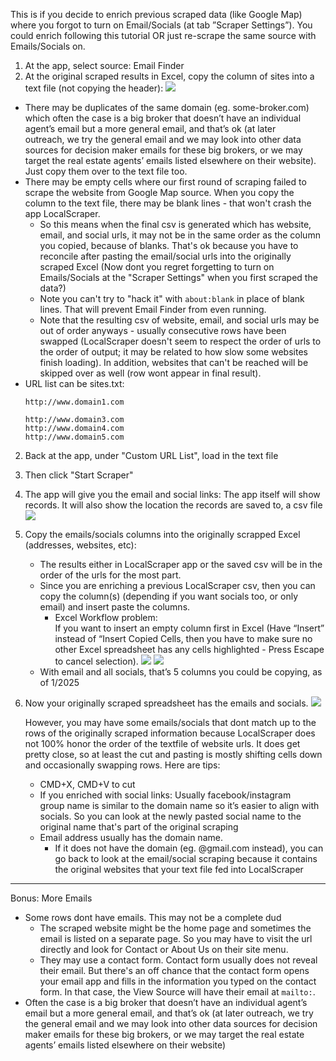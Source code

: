 This is if you decide to enrich previous scraped data (like Google Map) where you forgot to turn on Email/Socials (at tab ”Scraper Settings”). You could enrich following this tutorial OR just re-scrape the same source with Emails/Socials on.


1. At the app, select source: Email Finder
2. At the original scraped results in Excel, copy the column of sites into a text file (not copying the header):
   ![](https://i.imgur.com/Lu2K9QS.png)


- There may be duplicates of the same domain (eg. some-broker.com) which often the case is a big broker that doesn’t have an individual agent’s email but a more general email, and that’s ok (at later outreach, we try the general email and we may look into other data sources for decision maker emails for these big brokers, or we may target the real estate agents’ emails listed elsewhere on their website). Just copy them over to the text file too.
- There may be empty cells where our first round of scraping failed to scrape the website from Google Map source. When you copy the column to the text file, there may be blank lines - that won't crash the app LocalScraper.
	- So this means when the final csv is generated which has website, email, and social urls, it may not be in the same order as the column you copied, because of blanks. That's ok because you have to reconcile after pasting the email/social urls into the originally scraped Excel (Now dont you regret forgetting to turn on Emails/Socials at the "Scraper Settings" when you first scraped the data?)
	- Note you can't try to "hack it" with `about:blank` in place of blank lines. That will prevent Email Finder from even running.
	- Note that the resulting csv of website, email, and social urls may be out of order anyways - usually consecutive rows have been swapped (LocalScraper doesn't seem to respect the order of urls to the order of output; it may be related to how slow some websites finish loading). In addition, websites that can't be reached will be skipped over as well (row wont appear in final result).
- URL list can be sites.txt:
	```
	http://www.domain1.com  
	  
	http://www.domain3.com  
	http://www.domain4.com  
	http://www.domain5.com
	```
2. Back at the app, under "Custom URL List", load in the text file
3. Then click "Start Scraper"
4. The app will give you the email and social links: The app itself will show records. It will also show the location the records are saved to, a csv file
   ![](https://i.imgur.com/LA6FQtb.png)

5. Copy the emails/socials columns into the originally scrapped Excel (addresses, websites, etc):

	- The results either in LocalScraper app or the saved csv will be in the order of the urls for the most part.
	- Since you are enriching a previous LocalScraper csv, then you can copy the column(s) (depending if you want socials too, or only email) and insert paste the columns. 
		- Excel Workflow problem:  
		    If you want to insert an empty column first in Excel (Have “Insert” instead of “Insert Copied Cells, then you have to make sure no other Excel spreadsheet has any cells highlighted - Press Escape to cancel selection).
		    ![](https://i.imgur.com/ZR5s7JX.png)
		    ![](https://i.imgur.com/sHtWd9t.png)
	- With email and all socials, that’s 5 columns you could be copying, as of 1/2025
6. Now your originally scraped spreadsheet has the emails and socials. 
   ![](https://i.imgur.com/TeJK0KJ.png)

   
   However, you may have some emails/socials that dont match up to the rows of the originally scraped information because LocalScraper does not 100% honor the order of the textfile of website urls. It does get pretty close, so at least the cut and pasting is mostly shifting cells down and occasionally swapping rows. Here are tips:
	- CMD+X, CMD+V to cut
	- If you enriched with social links: Usually facebook/instagram group name is similar to the domain name so it’s easier to align with socials. So you can look at the newly pasted social name to the original name that's part of the original scraping
	- Email address usually has the domain name. 
		- If it does not have the domain (eg. @gmail.com instead), you can go back to look at the email/social scraping because it contains the original websites that your text file fed into LocalScraper

---

Bonus: More Emails

- Some rows dont have emails. This may not be a complete dud
	- The scraped website might be the home page and sometimes the email is listed on a separate page. So you may have to visit the url directly and look for Contact or About Us on their site menu.
	- They may use a contact form. Contact form usually does not reveal their email. But there's an off chance that the contact form opens your email app and fills in the information you typed on the contact form. In that case, the View Source will have their email at `mailto:`.
- Often the case is a big broker that doesn’t have an individual agent’s email but a more general email, and that’s ok (at later outreach, we try the general email and we may look into other data sources for decision maker emails for these big brokers, or we may target the real estate agents’ emails listed elsewhere on their website)